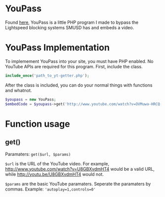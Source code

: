 YouPass
=======

Found [here](http://semscenter.com/getter/youpass), YouPass is a little PHP program I made to bypass the Lightspeed blocking systems SMUSD has and embeds a video.

YouPass Implementation
===

To implemement YouPass into your site, you must have PHP enabled. No YouTube APIs are required for this program.
First, include the class.

```php
include_once('path_to_yt-getter.php');
```

After the class is included, you can do your normal things with functions and whatnot.

```php
$youpass = new YouPass;
$embedCode = $youpass->get('http://www.youtube.com/watch?v=OVMuwa-HRCQ','autoplay=1');
```

Function usage
=====

get()
---

Paramaters: `get($url, $params)`

`$url` is the URL of the YouTube video. For example, http://www.youtube.com/watch?v=U8GBXvdmHT4 would be a valid URL, while http://youtu.be/U8GBXvdmHT4 would not.

`$params` are the basic YouTube paramaters. Seperate the paramaters by commas. Example: `'autoplay=1,controls=0'`